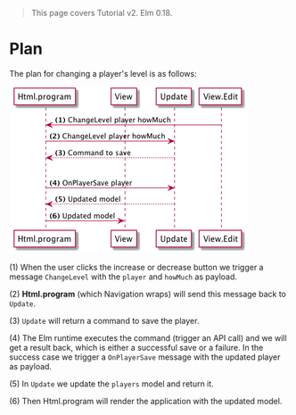 > This page covers Tutorial v2. Elm 0.18.

# Plan

The plan for changing a player's level is as follows:

![Flow](01-plan.png)

(1) When the user clicks the increase or decrease button we trigger a message `ChangeLevel` with the `player` and `howMuch` as payload.

(2) __Html.program__ (which Navigation wraps) will send this message back to `Update`.

(3) `Update` will return a command to save the player.

(4) The Elm runtime executes the command (trigger an API call) and we will get a result back, which is either a successful save or a failure. In the success case we trigger a `OnPlayerSave` message with the updated player as payload.

(5) In `Update` we update the `players` model and return it.

(6) Then Html.program will render the application with the updated model.
